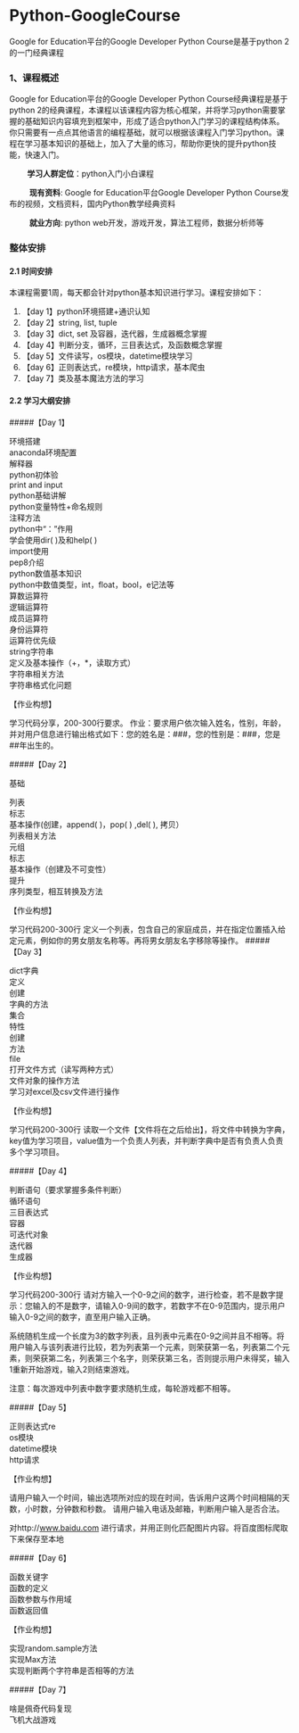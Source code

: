 # Python-GoogleCourse
 Google for Education平台的Google Developer Python Course是基于python 2的一门经典课程

### 1、课程概述
  Google for Education平台的Google Developer Python Course经典课程是基于python 2的经典课程，本课程以该课程内容为核心框架，并将学习python需要掌握的基础知识内容填充到框架中，形成了适合python入门学习的课程结构体系。你只需要有一点点其他语言的编程基础，就可以根据该课程入门学习python。课程在学习基本知识的基础上，加入了大量的练习，帮助你更快的提升python技能，快速入门。

&emsp;&emsp;  **学习人群定位**：python入门小白课程

&emsp; &emsp;  **现有资料**: Google for Education平台Google Developer Python Course发布的视频，文档资料，国内Python教学经典资料

&emsp; &emsp; **就业方向**: python web开发，游戏开发，算法工程师，数据分析师等

 ### 整体安排
 #### 2.1 时间安排
 本课程需要1周，每天都会针对python基本知识进行学习。课程安排如下：

 >
 1. 【day 1】python环境搭建+通识认知
 2. 【day 2】string, list, tuple
 3. 【day 3】dict, set 及容器，迭代器，生成器概念掌握
 4. 【day 4】判断分支，循环，三目表达式，及函数概念掌握
 5. 【day 5】文件读写，os模块，datetime模块学习
 6. 【day 6】正则表达式，re模块，http请求，基本爬虫
 7. 【day 7】类及基本魔法方法的学习

#### 2.2 学习大纲安排
#####【Day 1】

环境搭建<br>
anaconda环境配置<br>
解释器<br>
python初体验<br>
print and input<br>
python基础讲解<br>
python变量特性+命名规则<br>
注释方法<br>
python中“：”作用<br>
 学会使用dir( )及和help( )<br>
 import使用<br>
pep8介绍<br>
 python数值基本知识<br>
python中数值类型，int，float，bool，e记法等<br>
算数运算符<br>
逻辑运算符<br>
 成员运算符<br>
身份运算符<br>
运算符优先级<br>
 string字符串<br>
定义及基本操作（+，\*，读取方式）<br>
字符串相关方法<br>
 字符串格式化问题<br>

 【作业构想】

 学习代码分享，200-300行要求。
 作业：要求用户依次输入姓名，性别，年龄，并对用户信息进行输出格式如下：您的姓名是：###，您的性别是：###，您是##年出生的。

#####【Day 2】

 基础

 列表<br>
 标志<br>
 基本操作(创建，append( )，pop( ) ,del( ), 拷贝）<br>
 列表相关方法<br>
 元组<br>
 标志<br>
 基本操作（创建及不可变性）<br>
 提升<br>
 序列类型，相互转换及方法<br>

 【作业构想】

 学习代码200-300行
 定义一个列表，包含自己的家庭成员，并在指定位置插入给定元素，例如你的男女朋友名称等。再将男女朋友名字移除等操作。
#####【Day 3】

 dict字典<br>
 定义<br>
 创建<br>
 字典的方法<br>
 集合<br>
 特性<br>
 创建<br>
 方法<br>
 file<br>
  打开文件方式（读写两种方式）<br>
 文件对象的操作方法<br>
 学习对excel及csv文件进行操作<br>

 【作业构想】

 学习代码200-300行
 读取一个文件【文件将在之后给出】，将文件中转换为字典，key值为学习项目，value值为一个负责人列表，并判断字典中是否有负责人负责多个学习项目。

#####【Day 4】

 判断语句（要求掌握多条件判断）<br>
 循环语句<br>
 三目表达式<br>
 容器<br>
 可迭代对象<br>
 迭代器<br>
 生成器<br>

 【作业构想】

 学习代码200-300行
 请对方输入一个0-9之间的数字，进行检查，若不是数字提示：您输入的不是数字，请输入0-9间的数字，若数字不在0-9范围内，提示用户输入0-9之间的数字，直至用户输入正确。

 系统随机生成一个长度为3的数字列表，且列表中元素在0-9之间并且不相等。将用户输入与该列表进行比较，若为列表第一个元素，则荣获第一名，列表第二个元素，则荣获第二名，列表第三个名字，则荣获第三名，否则提示用户未得奖，输入1重新开始游戏，输入2则结束游戏。

 注意：每次游戏中列表中数字要求随机生成，每轮游戏都不相等。

#####【Day 5】

 正则表达式re<br>
 os模块<br>
 datetime模块<br>
 http请求<br>

 【作业构想】

 请用户输入一个时间，输出选项所对应的现在时间，告诉用户这两个时间相隔的天数，小时数，分钟数和秒数。
 请用户输入电话及邮箱，判断用户输入是否合法。

 对http://www.baidu.com 进行请求，并用正则化匹配图片内容。将百度图标爬取下来保存至本地

#####【Day 6】

 函数关键字<br>
 函数的定义<br>
 函数参数与作用域<br>
 函数返回值<br>

 【作业构想】

 实现random.sample方法<br>
 实现Max方法<br>
 实现判断两个字符串是否相等的方法<br>

#####【Day 7】

 啥是佩奇代码复现<br>
 飞机大战游戏<br>
